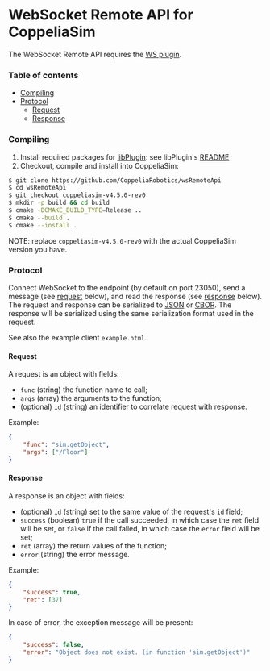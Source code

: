 # WebSocket Remote API for CoppeliaSim

The WebSocket Remote API requires the [WS plugin](https://github.com/CoppeliaRobotics/simExtWS).

### Table of contents

 - [Compiling](#compiling)
 - [Protocol](#protocol)
     - [Request](#request)
     - [Response](#response)


### Compiling

1. Install required packages for [libPlugin](https://github.com/CoppeliaRobotics/libPlugin): see libPlugin's [README](external/libPlugin/README.md)
2. Checkout, compile and install into CoppeliaSim:
```sh
$ git clone https://github.com/CoppeliaRobotics/wsRemoteApi
$ cd wsRemoteApi
$ git checkout coppeliasim-v4.5.0-rev0
$ mkdir -p build && cd build
$ cmake -DCMAKE_BUILD_TYPE=Release ..
$ cmake --build .
$ cmake --install .
```

NOTE: replace `coppeliasim-v4.5.0-rev0` with the actual CoppeliaSim version you have.

### Protocol

Connect WebSocket to the endpoint (by default on port 23050), send a message (see [request](#request) below), and read the response (see [response](#response) below). The request and response can be serialized to [JSON](https://www.json.org) or [CBOR](https://cbor.io). The response will be serialized using the same serialization format used in the request.

See also the example client `example.html`.

#### Request

A request is an object with fields:
- `func` (string) the function name to call;
- `args` (array) the arguments to the function;
- (optional) `id` (string) an identifier to correlate request with response.

Example:

```json
{
    "func": "sim.getObject",
    "args": ["/Floor"]
}
```

#### Response

A response is an object with fields:
- (optional) `id` (string) set to the same value of the request's `id` field;
- `success` (boolean) `true` if the call succeeded, in which case the `ret` field will be set, or `false` if the call failed, in which case the `error` field will be set;
- `ret` (array) the return values of the function;
- `error` (string) the error message.

Example:

```json
{
    "success": true,
    "ret": [37]
}
```

In case of error, the exception message will be present:

```json
{
    "success": false,
    "error": "Object does not exist. (in function 'sim.getObject')"
}
```
